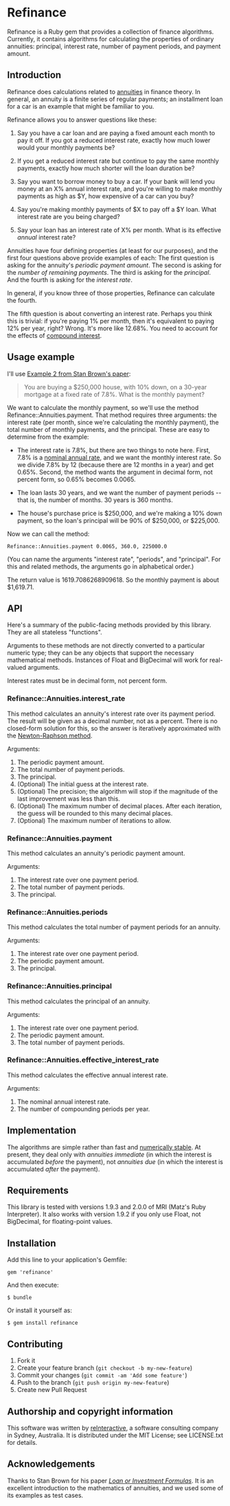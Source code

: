 # Refinance

Refinance is a Ruby gem that provides a collection of finance algorithms.
Currently, it contains algorithms for calculating the properties of ordinary
annuities: principal, interest rate, number of payment periods, and payment
amount.

## Introduction

Refinance does calculations related to
[annuities](http://en.wikipedia.org/wiki/Annuity_%28finance_theory%29) in
finance theory. In general, an annuity is a finite series of regular payments;
an installment loan for a car is an example that might be familiar to you.

Refinance allows you to answer questions like these:

1. Say you have a car loan and are paying a fixed amount each month to pay it
off. If you got a reduced interest rate, exactly how much lower would your
monthly payments be?

2. If you get a reduced interest rate but continue to pay the same monthly
payments, exactly how much shorter will the loan duration be?

3. Say you want to borrow money to buy a car. If your bank will lend you money
at an X% annual interest rate, and you're willing to make monthly payments as
high as $Y, how expensive of a car can you buy?

4. Say you're making monthly payments of $X to pay off a $Y loan. What interest
rate are you being charged?

5. Say your loan has an interest rate of X% per month. What is its effective
_annual_ interest rate?

Annuities have four defining properties (at least for our purposes), and the
first four questions above provide examples of each: The first question is
asking for the annuity's _periodic payment amount_. The second is asking for
the _number of remaining payments_. The third is asking for the _principal_.
And the fourth is asking for the _interest rate_.

In general, if you know three of those properties, Refinance can calculate
the fourth.

The fifth question is about converting an interest rate. Perhaps you think this
is trivial: if you're paying 1% per month, then it's equivalent to paying 12%
per year, right? Wrong. It's more like 12.68%. You need to account for the
effects of [compound interest](http://en.wikipedia.org/wiki/Compound_interest).


## Usage example

I'll use [Example 2 from Stan Brown's paper](http://oakroadsystems.com/math/loan.htm#Sample2):

> You are buying a $250,000 house, with 10% down, on a 30-year mortgage at a
> fixed rate of 7.8%. What is the monthly payment?

We want to calculate the monthly payment, so we'll use the method
Refinance::Annuities.payment. That method requires three arguments: the
interest rate (per month, since we're calculating the monthly payment), the
total number of monthly payments, and the principal. These are easy to
determine from the example:

* The interest rate is 7.8%, but there are two things to note here. First, 7.8%
is a [nominal annual rate](http://en.wikipedia.org/wiki/Nominal_interest_rate),
and we want the monthly interest rate. So we divide 7.8% by 12 (because there
are 12 months in a year) and get 0.65%. Second, the method wants the argument
in decimal form, not percent form, so 0.65% becomes 0.0065.

* The loan lasts 30 years, and we want the number of payment periods -- that
is, the number of months. 30 years is 360 months.

* The house's purchase price is $250,000, and we're making a 10% down payment,
so the loan's principal will be 90% of $250,000, or $225,000.

Now we can call the method:

    Refinance::Annuities.payment 0.0065, 360.0, 225000.0

(You can name the arguments "interest rate", "periods", and "principal". For
this and related methods, the arguments go in alphabetical order.)

The return value is 1619.7086268909618. So the monthly payment is about
$1,619.71.


## API

Here's a summary of the public-facing methods provided by this library. They
are all stateless "functions".

Arguments to these methods are not directly converted to a particular numeric
type; they can be any objects that support the necessary mathematical methods.
Instances of Float and BigDecimal will work for real-valued arguments.

Interest rates must be in decimal form, not percent form.


### Refinance::Annuities.interest_rate

This method calculates an annuity's interest rate over its payment period. The
result will be given as a decimal number, not as a percent. There is no
closed-form solution for this, so the answer is iteratively approximated with
the
[Newton-Raphson method](http://en.wikipedia.org/wiki/Newton-raphson_method).

Arguments:

1. The periodic payment amount.
2. The total number of payment periods.
3. The principal.
4. (Optional) The initial guess at the interest rate.
5. (Optional) The precision; the algorithm will stop if the magnitude of the
last improvement was less than this.
6. (Optional) The maximum number of decimal places. After each iteration, the
guess will be rounded to this many decimal places.
7. (Optional) The maximum number of iterations to allow.


### Refinance::Annuities.payment

This method calculates an annuity's periodic payment amount.

Arguments:

1. The interest rate over one payment period.
2. The total number of payment periods.
3. The principal.


### Refinance::Annuities.periods

This method calculates the total number of payment periods for an annuity.

Arguments:

1. The interest rate over one payment period.
2. The periodic payment amount.
3. The principal.


### Refinance::Annuities.principal

This method calculates the principal of an annuity.

Arguments:

1. The interest rate over one payment period.
2. The periodic payment amount.
3. The total number of payment periods.


### Refinance::Annuities.effective_interest_rate

This method calculates the effective annual interest rate.

Arguments:

1. The nominal annual interest rate.
2. The number of compounding periods per year.


## Implementation

The algorithms are simple rather than fast and
[numerically stable](http://en.wikipedia.org/wiki/Numerical_stability). At
present, they deal only with _annuities immediate_ (in which the interest is
accumulated _before_ the payment), not _annuities due_ (in which the interest
is accumulated _after_ the payment).


## Requirements

This library is tested with versions 1.9.3 and 2.0.0 of MRI (Matz's Ruby
Interpreter). It also works with version 1.9.2 if you only use Float, not
BigDecimal, for floating-point values.


## Installation

Add this line to your application's Gemfile:

    gem 'refinance'

And then execute:

    $ bundle

Or install it yourself as:

    $ gem install refinance


## Contributing

1. Fork it
2. Create your feature branch (`git checkout -b my-new-feature`)
3. Commit your changes (`git commit -am 'Add some feature'`)
4. Push to the branch (`git push origin my-new-feature`)
5. Create new Pull Request


## Authorship and copyright information

This software was written by [reInteractive](http://reinteractive.net/), a
software consulting company in Sydney, Australia. It is distributed under the
MIT License; see LICENSE.txt for details.


## Acknowledgements

Thanks to Stan Brown for his paper
_[Loan or Investment Formulas](http://oakroadsystems.com/math/loan.htm)_. It is
an excellent introduction to the mathematics of annuities, and we used some of
its examples as test cases.
